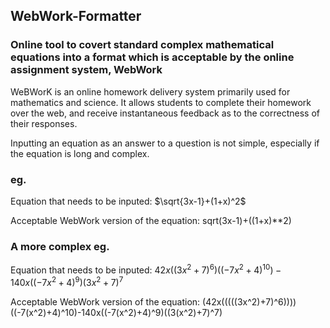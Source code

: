 ## WebWork-Formatter
### Online tool to covert standard complex mathematical equations into a format which is acceptable by the online assignment system, WebWork 

WeBWorK is an online homework delivery system primarily used for mathematics and science. It allows students to complete their homework over the web, and receive instantaneous feedback as to the correctness of their responses. 

Inputting an equation as an answer to a question is not simple, especially if the equation is long and complex. 

### eg.

Equation that needs to be inputed: $\sqrt{3x-1}+(1+x)^2$

Acceptable WebWork version of the equation: sqrt(3x-1)+((1+x)**2)

### A more complex eg. 

Equation that needs to be inputed: $42x((3x^2+7)^6)((-7x^2+4)^{10}) - 140x((-7x^2+4)^9)(3x^2+7)^7$

Acceptable WebWork version of the equation: (42x(((((3x^2)+7)^6))))((-7(x^2)+4)^10)-140x((-7(x^2)+4)^9)((3(x^2)+7)^7)
